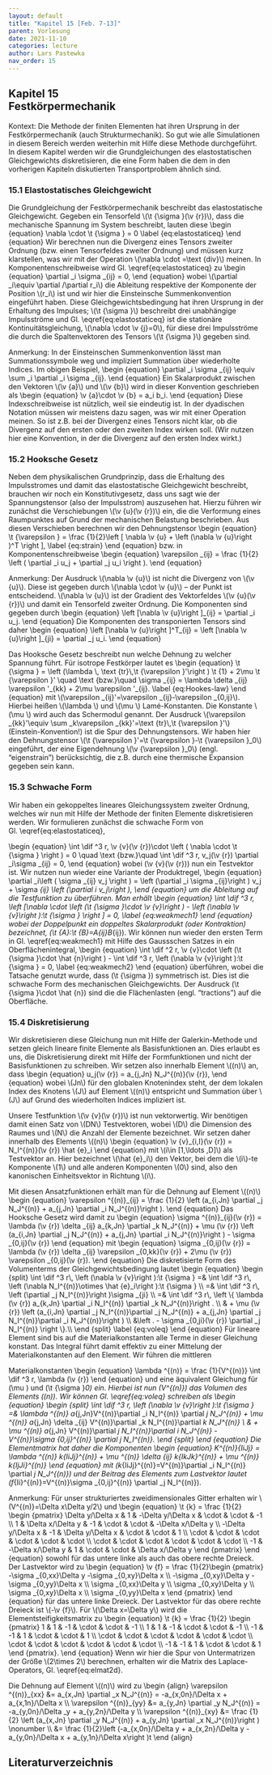 ```yaml
---
layout: default
title: "Kapitel 15 [Feb. 7-13]"
parent: Vorlesung
date: 2021-11-10
categories: lecture
author: Lars Pastewka
nav_order: 15
---
```



<h2 class='chapterHead'><span class='titlemark'>Kapitel 15</span><br /><a id='x1-100015'></a>Festkörpermechanik</h2>
<div id='shaded*-1' class='framedenv'>
<!-- l. 3 --><p class='noindent'><span class='underline'><span class='cmbx-12'>Kontext:</span></span> Die Methode der finiten Elementen hat ihren Ursprung in der
Festkörpermechanik (auch <span class='cmti-12'>Strukturmechanik</span>). So gut wie alle Simulationen in
diesem Bereich werden weiterhin mit Hilfe diese Methode durchgeführt. In
diesem Kapitel werden wir die Grundgleichungen des elastostatischen
Gleichgewichts diskretisieren, die eine Form haben die dem in den vorherigen
Kapiteln diskutierten Transportproblem ähnlich sind. </p></div>
<h3 class='sectionHead'><span class='titlemark'>15.1 </span> <a id='x1-200015.1'></a>Elastostatisches Gleichgewicht</h3>
<!-- l. 9 --><p class='noindent'>Die Grundgleichung der Festkörpermechanik beschreibt das elastostatische
Gleichgewicht. Gegeben ein Tensorfeld \(\t {\sigma }(\v {r})\), dass die <span class='cmti-12'>mechanische Spannung </span>im
System beschreibt, lauten diese \begin {equation} \nabla \cdot \t {\sigma } = 0 \label {eq:elastostaticeq} \end {equation}
Wir berechnen nun die Divergenz eines <span class='cmti-12'>Tensors zweiter Ordnung </span>(bzw. einen
Tensor<span class='cmti-12'>feldes </span>zweiter Ordnung) und müssen kurz klarstellen, was wir mit der
Operation \(\nabla \cdot =\text {div}\) meinen. In Komponentenschreibweise wird Gl. \eqref{eq:elastostaticeq}
zu \begin {equation} \partial _i \sigma _{ij} = 0, \end {equation}
wobei \(\partial _i\equiv \partial /\partial r_i\) die Ableitung respektive der Komponente der Position \(r_i\) ist und
wir hier die <span class='cmti-12'>Einsteinsche Summenkonvention </span>eingeführt haben. Diese
Gleichgewichtsbedingung hat ihren Ursprung in der Erhaltung des Impulses; \(\t {\sigma }\)
beschreibt drei unabhängige Impulsströme und Gl. \eqref{eq:elastostaticeq} ist
die stationäre Kontinuitätsgleichung, \(\nabla \cdot \v {j}=0\), für diese drei Impulsströme die durch
die Spaltenvektoren des Tensors \(\t {\sigma }\) gegeben sind.
</p>
<div id='shaded*-1' class='framedenv'>
<!-- l. 20 --><p class='noindent'><span class='underline'><span class='cmbx-12'>Anmerkung:</span></span> In der Einsteinschen Summenkonvention lässt man
Summationssymbole weg und impliziert Summation über wiederholte Indices. Im
obigen Beispiel, \begin {equation} \partial _i \sigma _{ij} \equiv \sum _i \partial _i \sigma _{ij}. \end {equation}
Ein Skalarprodukt zwischen den Vektoren \(\v {a}\) und \(\v {b}\) wird in dieser Konvention
geschrieben als \begin {equation} \v {a}\cdot \v {b} = a_i b_i. \end {equation}
Diese Indexschreibweise ist nützlich, weil sie eindeutig ist. In der dyadischen
Notation müssen wir meistens dazu sagen, was wir mit einer Operation
meinen. So ist z.B. bei der Divergenz eines Tensors nicht klar, ob die
Divergenz auf den ersten oder den zweiten Index wirken soll. (Wir nutzen
hier eine Konvention, in der die Divergenz auf den ersten Index wirkt.) </p></div>



<!-- l. 32 --><p class='noindent'>
</p>
<h3 class='sectionHead'><span class='titlemark'>15.2 </span> <a id='x1-300015.2'></a>Hooksche Gesetz</h3>
<!-- l. 34 --><p class='noindent'>Neben dem physikalischen Grundprinzip, dass die Erhaltung des Impulsstromes
und damit das elastostatische Gleichgewicht beschreibt, brauchen wir noch ein
Konstitutivgesetz, dass uns sagt wie der Spannungstensor (also der Impulsstrom)
auszusehen hat. Hierzu führen wir zunächst die Verschiebungen \(\v {u}(\v {r})\) ein, die die
Verformung eines Raumpunktes auf Grund der mechanischen Belastung
beschrieben. Aus diesen Verschieben berechnen wir den Dehnungstensor
\begin {equation} \t {\varepsilon } = \frac {1}{2}\left [ \nabla \v {u} + \left (\nabla \v {u}\right )^T \right ], \label {eq:strain} \end {equation}
bzw. in Komponentenschreibweise \begin {equation} \varepsilon _{ij} = \frac {1}{2} \left ( \partial _i u_j + \partial _j u_i \right ). \end {equation}
</p>
<div id='shaded*-1' class='framedenv'>
<!-- l. 44 --><p class='noindent'><span class='underline'><span class='cmbx-12'>Anmerkung:</span></span> Der Ausdruck \(\nabla \v {u}\) ist <span class='cmti-12'>nicht </span>die Divergenz von \(\v {u}\). Diese ist gegeben
durch \(\nabla \cdot \v {u}\) – der Punkt ist entscheidend. \(\nabla \v {u}\) ist der Gradient des Vektorfeldes \(\v {u}(\v {r})\) und damit
ein Tensorfeld zweiter Ordnung. Die Komponenten sind gegeben durch
\begin {equation} \left [\nabla \v {u}\right ]_{ij} = \partial _i u_j. \end {equation}
Die Komponenten des transponierten Tensors sind daher \begin {equation} \left [\nabla \v {u}\right ]^T_{ij} = \left [\nabla \v {u}\right ]_{ji} = \partial _j u_i. \end {equation}
</p></div>
<!-- l. 55 --><p class='indent'> Das Hooksche Gesetz beschreibt nun welche Dehnung zu welcher Spannung
führt. Für isotrope Festkörper lautet es \begin {equation} \t {\sigma } = \left (\lambda \, \text {tr}\,\t {\varepsilon }'\right ) \t {1} + 2\mu \t {\varepsilon }' \quad \text {bzw.}\quad \sigma _{ij} = \lambda \delta _{ij} \varepsilon '_{kk} + 2\mu \varepsilon '_{ij}. \label {eq:Hookes-law} \end {equation}
mit \(\varepsilon _{ij}'=\varepsilon _{ij}-\varepsilon _{0,ij}\). Hierbei heißen \(\lambda \) und \(\mu \) <span class='cmti-12'>Lamé-Konstanten</span>. Die Konstante \(\mu \) wird auch das
Schermodul genannt. Der Ausdruck \(\varepsilon _{kk}'\equiv \sum _k\varepsilon _{kk}'=\text {tr}\,\t {\varepsilon }'\) (Einstein-Konvention!) ist die Spur des
Dehnungstensors. Wir haben hier den Dehnungstensor \(\t {\varepsilon }'=\t {\varepsilon }-\t {\varepsilon }_0\) eingeführt, der eine
Eigendehnung \(\v {\varepsilon }_0\) (engl. “eigenstrain”) berücksichtig, die z.B. durch eine thermische
Expansion gegeben sein kann.
</p><!-- l. 79 --><p class='noindent'>
</p>
<h3 class='sectionHead'><span class='titlemark'>15.3 </span> <a id='x1-400015.3'></a>Schwache Form</h3>
<!-- l. 81 --><p class='noindent'>Wir haben ein gekoppeltes lineares Gleichungssystem zweiter Ordnung, welches
wir nun mit Hilfe der Methode der finiten Elemente diskretisieren werden. Wir
formulieren zunächst die schwache Form von Gl. \eqref{eq:elastostaticeq},



\begin {equation} \int \dif ^3 r\, \v {v}(\v {r})\cdot \left ( \nabla \cdot \t {\sigma } \right ) = 0 \quad \text {bzw.}\quad \int \dif ^3 r\, v_j(\v {r}) \partial _i\sigma _{ij} = 0, \end {equation}
wobei \(\v {v}(\v {r})\) nun ein Testvektor ist. Wir nutzen nun wieder eine Variante der
Produktregel, \begin {equation} \partial _i\left ( \sigma _{ij} v_j \right ) = \left (\partial _i \sigma _{ij}\right ) v_j + \sigma _{ij} \left (\partial _i v_j\right ), \end {equation}
um die Ableitung auf die Testfunktion zu überführen. Man erhält
\begin {equation} \int \dif ^3 r\, \left [\nabla \cdot \left (\t {\sigma }\cdot \v {v}\right ) - \left (\nabla \v {v}\right ):\t {\sigma } \right ] = 0, \label {eq:weakmech1} \end {equation}
wobei der Doppelpunkt ein doppeltes Skalarprodukt (oder <span class='cmti-12'>Kontraktion</span>) bezeichnet, \(\t {A}:\t {B}=A_{ij}B_{ij}\).
Wir können nun wieder den ersten Term in Gl. \eqref{eq:weakmech1} mit Hilfe
des Gaussschen Satzes in ein Oberflächenintegral, \begin {equation} \int \dif ^2 r\, \v {v}\cdot \left (\t {\sigma }\cdot \hat {n}\right ) - \int \dif ^3 r\, \left (\nabla \v {v}\right ):\t {\sigma } = 0, \label {eq:weakmech2} \end {equation}
überführen, wobei die Tatsache genutzt wurde, dass \(\t {\sigma }\) symmetrisch ist. Dies ist
die schwache Form des mechanischen Gleichgewichts. Der Ausdruck \(\t {\sigma }\cdot \hat {n}\) sind die die
Flächenlasten (engl. “tractions”) auf die Oberfläche.
</p><!-- l. 105 --><p class='noindent'>
</p>
<h3 class='sectionHead'><span class='titlemark'>15.4 </span> <a id='x1-500015.4'></a>Diskretisierung</h3>
<!-- l. 107 --><p class='noindent'>Wir diskretisieren diese Gleichung nun mit Hilfe der Galerkin-Methode und setzen
gleich lineare finite Elemente als Basisfunktionen an. Dies erlaubt es uns,
die Diskretisierung direkt mit Hilfe der Formfunktionen und nicht der
Basisfunktionen zu schreiben. Wir setzen also innerhalb Element \((n)\) an, dass
\begin {equation} u_j(\v {r}) = a_{j,Jn} N_J^{(n)}(\v {r}), \end {equation}
wobei \(Jn\) für den globalen Knotenindex steht, der dem lokalen Index des Knotens \(J\)
auf Element \((n)\) entspricht und Summation über \(J\) auf Grund des wiederholten
Indices impliziert ist.
</p><!-- l. 113 --><p class='indent'> Unsere Testfunktion \(\v {v}(\v {r})\) ist nun vektorwertig. Wir benötigen damit
einen Satz von \(DN\) Testvektoren, wobei \(D\) die Dimension des Raumes und \(N\) die
Anzahl der Elemente bezeichnet. Wir setzen daher innerhalb des Elements \((n)\)
\begin {equation} \v {v}_{i,I}(\v {r}) = N_I^{(n)}(\v {r}) \hat {e}_i \end {equation}
mit \(i\in [1,\ldots ,D]\) als Testvektor an. Hier bezeichnet \(\hat {e}_i\) den Vektor, bei dem die \(i\)-te Komponente \(1\)
und alle anderen Komponenten \(0\) sind, also den kanonischen Einheitsvektor in
Richtung \(i\).
</p><!-- l. 119 --><p class='indent'> Mit diesen Ansatzfunktionen erhält man für die Dehnung auf Element \((n)\)
\begin {equation} \varepsilon ^{(n)}_{ij} = \frac {1}{2} \left (a_{i,Jn} \partial _j N_J^{(n)} + a_{j,Jn} \partial _i N_J^{(n)}\right ). \end {equation}
Das Hooksche Gesetz wird damit zu \begin {equation} \sigma ^{(n)}_{ij}(\v {r}) = \lambda (\v {r}) \delta _{ij} a_{k,Jn} \partial _k N_J^{(n)} + \mu (\v {r}) \left (a_{i,Jn} \partial _j N_J^{(n)} + a_{j,Jn} \partial _i N_J^{(n)}\right ) - \sigma _{0,ij}(\v {r}) \end {equation}
mit \begin {equation} \sigma _{0,ij}(\v {r}) = \lambda (\v {r}) \delta _{ij} \varepsilon _{0,kk}(\v {r}) + 2\mu (\v {r}) \varepsilon _{0,ij}(\v {r}). \end {equation}
Die diskretisierte Form des Volumenterms der Gleichgewichtsbedingung lautet
\begin {equation} \begin {split} \int \dif ^3 r\, \left (\nabla \v {v}\right ):\t {\sigma } =&amp; \int \dif ^3 r\, \left (\nabla N_I^{(n)}\otimes \hat {e}_i\right ):\t {\sigma } \\ =&amp; \int \dif ^3 r\, \left (\partial _j N_I^{(n)}\right )\sigma _{ji} \\ =&amp; \int \dif ^3 r\, \left \{ \lambda (\v {r}) a_{k,Jn} \partial _i N_I^{(n)} \partial _k N_J^{(n)}\right . \\ &amp; + \mu (\v {r}) \left (a_{i,Jn} \partial _j N_I^{(n)}\partial _j N_J^{(n)} + a_{j,Jn} \partial _j N_I^{(n)}\partial _i N_J^{(n)}\right ) \\ &amp;\left . - \sigma _{0,ji}(\v {r}) \partial _j N_I^{(n)} \right \}.\\ \end {split} \label {eq:voleq} \end {equation}
Für lineare Element sind bis auf die Materialkonstanten alle Terme in
dieser Gleichung konstant. Das Integral führt damit effektiv zu einer
Mittelung der Materialkonstanten auf den Element. Wir führen die mittleren



Materialkonstanten \begin {equation} \lambda ^{(n)} = \frac {1}{V^{(n)}} \int \dif ^3 r\, \lambda (\v {r}) \end {equation}
und eine äquivalent Gleichung für \(\mu \) und \(\t {\sigma }_0\) ein. Hierbei ist nun \(V^{(n)}\) das Volumen des
Elements \((n)\). Wir können Gl. \eqref{eq:voleq} schreiben als \begin {equation} \begin {split} \int \dif ^3 r\, \left (\nabla \v {v}\right ):\t {\sigma } =&amp; \lambda ^{(n)} a_{j,Jn}V^{(n)}\partial _i N_I^{(n)} \partial _j N_J^{(n)} + \mu ^{(n)} a_{j,Jn} \delta _{ij} V^{(n)}\partial _k N_I^{(n)}\partial _k N_J^{(n)} \\ &amp; + \mu ^{(n)} a_{j,Jn} V^{(n)}\partial _j N_I^{(n)}\partial _i N_J^{(n)} - V^{(n)}\sigma _{0,ij}^{(n)} \partial _j N_I^{(n)}. \end {split} \end {equation}
Die Elementmatrix hat daher die Komponenten \begin {equation} K^{(n)}_{IiJj} = \lambda ^{(n)} k_{IiJj}^{(n)} + \mu ^{(n)} \delta _{ij} k_{IkJk}^{(n)} + \mu ^{(n)} k_{IjJi}^{(n)} \end {equation}
mit \(k_{IiJj}^{(n)}=V^{(n)}\partial _i N_I^{(n)} \partial _j N_J^{(n)}\) und der Beitrag des Elements zum Lastvektor lautet \(f_{Ii}^{(n)}=V^{(n)}\sigma _{0,ij}^{(n)} \partial _j N_I^{(n)}\).
</p>
<div id='shaded*-1' class='framedenv'>
<!-- l. 203 --><p class='noindent'><span class='underline'><span class='cmbx-12'>Anmerkung:</span></span> Für unser strukturiertes zweidimensionales Gitter erhalten wir \(V^{(n)}=\Delta x\Delta y/2\)
und \begin {equation} \t {k} = \frac {1}{2} \begin {pmatrix} \Delta y/\Delta x &amp; 1 &amp; -\Delta y/\Delta x &amp; \cdot &amp; \cdot &amp; -1 \\ 1 &amp; \Delta x/\Delta y &amp; -1 &amp; \cdot &amp; \cdot &amp; -\Delta x/\Delta y \\ -\Delta y/\Delta x &amp; -1 &amp; \Delta y/\Delta x &amp; \cdot &amp; \cdot &amp; 1 \\ \cdot &amp; \cdot &amp; \cdot &amp; \cdot &amp; \cdot &amp; \cdot \\ \cdot &amp; \cdot &amp; \cdot &amp; \cdot &amp; \cdot &amp; \cdot \\ -1 &amp; -\Delta x/\Delta y &amp; 1 &amp; \cdot &amp; \cdot &amp; \Delta x/\Delta y \end {pmatrix} \end {equation}
sowohl für das untere linke als auch das obere rechte Dreieck. Der Lastvektor
wird zu \begin {equation} \v {f} = \frac {1}{2}\begin {pmatrix} -\sigma _{0,xx}\Delta y -\sigma _{0,xy}\Delta x \\ -\sigma _{0,xy}\Delta y -\sigma _{0,yy}\Delta x \\ \sigma _{0,xx}\Delta y \\ \sigma _{0,xy}\Delta y \\ \sigma _{0,xy}\Delta x \\ \sigma _{0,yy}\Delta x \end {pmatrix} \end {equation}
für das untere linke Dreieck. Der Lastvektor für das obere rechte Dreieck ist \(-\v {f}\).
Für \(\Delta x=\Delta y\) wird die Elementsteifigkeitsmatrix zu \begin {equation} \t {k} = \frac {1}{2} \begin {pmatrix} 1 &amp; 1 &amp; -1 &amp; \cdot &amp; \cdot &amp; -1 \\ 1 &amp; 1 &amp; -1 &amp; \cdot &amp; \cdot &amp; -1 \\ -1 &amp; -1 &amp; 1 &amp; \cdot &amp; \cdot &amp; 1 \\ \cdot &amp; \cdot &amp; \cdot &amp; \cdot &amp; \cdot &amp; \cdot \\ \cdot &amp; \cdot &amp; \cdot &amp; \cdot &amp; \cdot &amp; \cdot \\ -1 &amp; -1 &amp; 1 &amp; \cdot &amp; \cdot &amp; 1 \end {pmatrix}. \end {equation}
Wenn wir hier die Spur von Untermatrizen der Größe \(2\times 2\) berechnen, erhalten wir
die Matrix des Laplace-Operators, Gl. \eqref{eq:elmat2d}.
</p><!-- l. 240 --><p class='indent'> Die Dehnung auf Element \((n)\) wird zu \begin {align} \varepsilon ^{(n)}_{xx} &amp;= a_{x,Jn} \partial _x N_J^{(n)} = -a_{x,0n}/\Delta x + a_{x,1n}/\Delta x \\ \varepsilon ^{(n)}_{yy} &amp;= a_{y,Jn} \partial _y N_J^{(n)} = -a_{y,0n}/\Delta _y + a_{y,2n}/\Delta y \\ \varepsilon ^{(n)}_{xy} &amp;= \frac {1}{2} \left (a_{x,Jn} \partial _y N_J^{(n)} + a_{y,Jn} \partial _x N_J^{(n)}\right ) \nonumber \\ &amp;= \frac {1}{2}\left (-a_{x,0n}/\Delta y + a_{x,2n}/\Delta y - a_{y,0n}/\Delta x + a_{y,1n}/\Delta x\right )t \end {align}
</p>
</div>



<h2 class='likechapterHead'><a id='x1-600015.4'></a>Literaturverzeichnis</h2>

